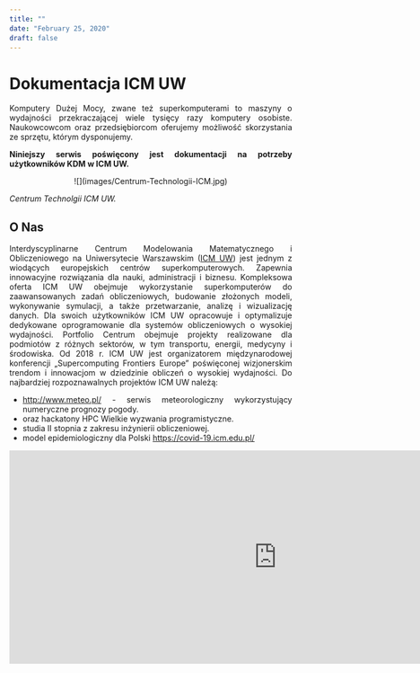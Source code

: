 ```yaml
---
title: ""
date: "February 25, 2020"
draft: false
---
```


<style>
body {text-align: justify}
</style>

# Dokumentacja ICM UW

Komputery Dużej Mocy, zwane też superkomputerami to maszyny o wydajności przekraczającej wiele tysięcy razy komputery osobiste.
Naukowcowcom oraz przedsiębiorcom oferujemy możliwość skorzystania ze sprzętu, którym dysponujemy.

**Niniejszy serwis poświęcony jest dokumentacji na potrzeby użytkowników KDM w ICM UW.**

<center> ![](images/Centrum-Technologii-ICM.jpg) </center>

*Centrum Technolgii ICM UW.*

## O Nas

Interdyscyplinarne Centrum Modelowania Matematycznego i Obliczeniowego na Uniwersytecie Warszawskim
([ICM UW](https://icm.edu.pl/)) jest jednym z wiodących europejskich centrów superkomputerowych.
Zapewnia innowacyjne rozwiązania dla nauki, administracji i biznesu.
Kompleksowa oferta ICM UW obejmuje wykorzystanie superkomputerów do zaawansowanych zadań obliczeniowych, budowanie złożonych modeli, wykonywanie symulacji, a także przetwarzanie, analizę i wizualizację danych.
Dla swoich użytkowników ICM UW opracowuje i optymalizuje dedykowane oprogramowanie dla systemów obliczeniowych o wysokiej wydajności. Portfolio Centrum obejmuje projekty realizowane dla podmiotów z różnych sektorów, w tym transportu, energii, medycyny i środowiska.
Od 2018 r. ICM UW jest organizatorem międzynarodowej konferencji „Supercomputing Frontiers Europe” poświęconej wizjonerskim trendom i innowacjom w dziedzinie obliczeń o wysokiej wydajności.
Do najbardziej rozpoznawalnych projektów ICM UW należą:

- <http://www.meteo.pl/> - serwis meteorologiczny wykorzystujący numeryczne prognozy pogody.
- oraz hackatony HPC Wielkie wyzwania programistyczne.
- studia II stopnia z zakresu inżynierii obliczeniowej.
- model epidemiologiczny dla Polski <https://covid-19.icm.edu.pl/>

<iframe width="952" height="380" src="https://www.youtube.com/embed/S5bn9t2EHV8" frameborder="0" allow="accelerometer; autoplay; encrypted-media; gyroscope; picture-in-picture" allowfullscreen></iframe>
